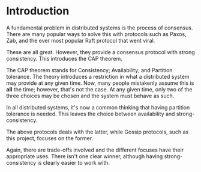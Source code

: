 # Introduction

A fundamental problem in distributed systems is the process of consensus. There are many popular ways to solve this with protocols such as Paxos, Zab, and the ever most popular Raft protocol that went viral.

These are all great. However, they provide a consensus protocol with strong consistency. This introduces the CAP theorem.

The CAP theorem stands for Consistency; Availability; and Partition tolerance. The theory introduces a restriction in what a distributed system may provide at any given time. Now, many people mistakenly assume this is **all** the time; however, that's not the case. At any given time, only two of the three choices may be chosen and the system must behave as such.

In all distributed systems, it's now a common thinking that having partition tolerance is needed. This leaves the choice between availability and strong-consistency.

The above protocols deals with the latter, while Gossip protocols, such as this project, focuses on the former.

Again, there are trade-offs involved and the different focuses have their appropriate uses. There isn't one clear winner, although having strong-consistency is clearly easier to work with.
